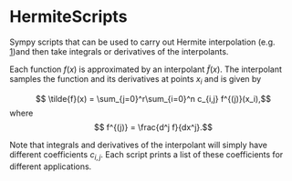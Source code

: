 # HermiteScripts
Sympy scripts that can be used to carry out Hermite interpolation (e.g. [1](https://www.jstor.org/stable/2308924 ))and then take integrals or derivatives of the interpolants. 

Each function $f(x)$ is approximated by an interpolant $\tilde{f}(x)$. The interpolant samples the function and its derivatives at points $x_i$ and is given by

$$ \tilde{f}(x) = \sum_{j=0}^r\sum_{i=0}^n c_{i,j}  f^{(j)}(x_i),$$ where $$ f^{(j)} = \frac{d^j f}{dx^j}.$$

Note that integrals and derivatives of the interpolant will simply have different coefficients $c_{i,j}$. Each script prints a list of these coefficients for different applications.


